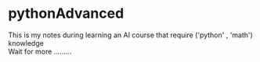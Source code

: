 # pythonAdvanced
This is my notes during learning an AI course that require ('python' , 'math') knowledge  </br>
Wait for more .........
